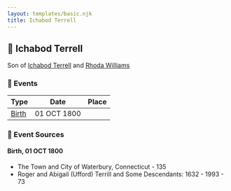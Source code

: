 ```yaml
---
layout: templates/basic.njk
title: Ichabod Terrell
---
```

## 🔵 Ichabod Terrell

Son of [Ichabod Terrell](/people/6/66420816) and [Rhoda Williams](/people/2/220352)

### 📆 Events

Type | Date | Place
------ | ------ | ------
[Birth](#event-09936364-8cb0-4e58-95dc-b6de1e22a510) | 01 OCT 1800 |

### 📰 Event Sources

#### <a id="event-09936364-8cb0-4e58-95dc-b6de1e22a510"></a> Birth, 01 OCT 1800
* The Town and City of Waterbury, Connecticut  - 135
* Roger and Abigail (Ufford) Terrill and Some Descendants: 1632 - 1993  - 73